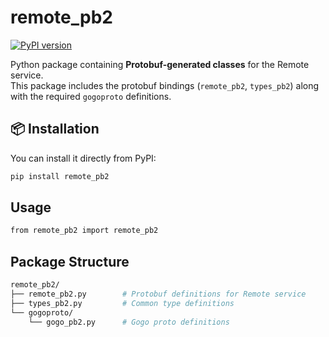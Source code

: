 # remote_pb2

[![PyPI version](https://badge.fury.io/py/remote-pb2.svg?icon=si%3Apython)](https://badge.fury.io/py/remote-pb2)

Python package containing **Protobuf-generated classes** for the Remote service.  
This package includes the protobuf bindings (`remote_pb2`, `types_pb2`) along with the required `gogoproto` definitions.

## 📦 Installation

You can install it directly from PyPI:

```bash
pip install remote_pb2
```

## Usage

```bash
from remote_pb2 import remote_pb2
```


## Package Structure

```bash
remote_pb2/
├── remote_pb2.py        # Protobuf definitions for Remote service
├── types_pb2.py         # Common type definitions
└── gogoproto/
    └── gogo_pb2.py      # Gogo proto definitions
```
